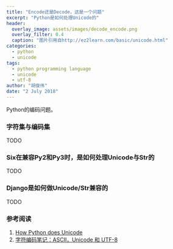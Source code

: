 ```yaml
---
title: "Encode还是Decode，这是一个问题"
excerpt: "Python是如何处理Unicode的"
header:
  overlay_image: assets/images/decode_encode.png
  overlay_filter: 0.4
  caption: "图片引用自http://ez2learn.com/basic/unicode.html"
categories:
  - python
  - unicode
tags:
  - python programming language
  - unicode
  - utf-8
author: "胡俊伟"
date: "2 July 2018"
---
```


Python的编码问题。

### 字符集与编码集

TODO

### Six在兼容Py2和Py3时，是如何处理Unicode与Str的

TODO

### Django是如何做Unicode/Str兼容的

TODO

### 参考阅读

1. [How Python does Unicode](https://www.b-list.org/weblog/2017/sep/05/how-python-does-unicode/)
2. [字符编码笔记：ASCII，Unicode 和 UTF-8](http://www.ruanyifeng.com/blog/2007/10/ascii_unicode_and_utf-8.html)
